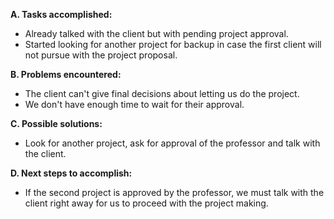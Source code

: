 **A. Tasks accomplished:** <br>
- Already talked with the client but with pending project approval. <br>
- Started looking for another project for backup in case the first client will not pursue with the project proposal.<br>

<b>B. Problems encountered:</b> <br>
- The client can't give final decisions about letting us do the project.<br>
- We don't have enough time to wait for their approval.<br>

<b>C. Possible solutions:</b> <br>
- Look for another project, ask for approval of the professor and talk with the client.<br>

<b>D. Next steps to accomplish:</b> <br>
- If the second project is approved by the professor, we must talk with the client right away for us to proceed with the project making.